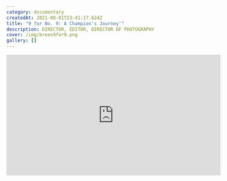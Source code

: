 ```yaml
---
category: documentary
createdAt: 2021-08-01T23:41:17.624Z
title: "9 for No. 9: A Champion's Journey'"
description: DIRECTOR, EDITOR, DIRECTOR OF PHOTOGRAPHY
cover: /img/brees9for9.png
gallery: []
---
```

<div class="video-container"><iframe src="https://www.facebook.com/plugins/video.php?href=https%3A%2F%2Fwww.facebook.com%2Fneworleanssaints%2Fvideos%2F933370020189371%2F&show_text=0&width=560" width="560" height="315" style="border:none;overflow:hidden" scrolling="no" frameborder="0" allowfullscreen="true" allow="autoplay; clipboard-write; encrypted-media; picture-in-picture; web-share" allowFullScreen="true"></iframe></div>
